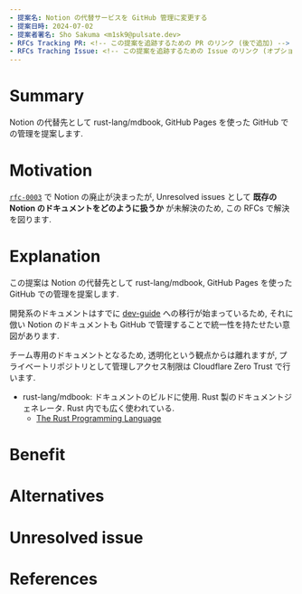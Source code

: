 ```yaml
---
- 提案名: Notion の代替サービスを GitHub 管理に変更する
- 提案日時: 2024-07-02
- 提案者署名: Sho Sakuma <m1sk9@pulsate.dev>
- RFCs Tracking PR: <!-- この提案を追跡するための PR のリンク (後で追加) -->
- RFCs Traching Issue: <!-- この提案を追跡するための Issue のリンク (オプション) -->
---
```



# Summary

Notion の代替先として rust-lang/mdbook, GitHub Pages を使った GitHub での管理を提案します.

# Motivation

[`rfc-0003`](./0003-abolition-notion.md) で Notion の廃止が決まったが, Unresolved issues として **既存の Notion のドキュメントをどのように扱うか** が未解決のため, この RFCs で解決を図ります.

# Explanation

この提案は Notion の代替先として rust-lang/mdbook, GitHub Pages を使った GitHub での管理を提案します.

開発系のドキュメントはすでに [dev-guide](https://dev-guide.pulsate.dev) への移行が始まっているため, それに倣い Notion のドキュメントも GitHub で管理することで統一性を持たせたい意図があります.

チーム専用のドキュメントとなるため, 透明化という観点からは離れますが, プライベートリポジトリとして管理しアクセス制限は Cloudflare Zero Trust で行います.

- rust-lang/mdbook: ドキュメントのビルドに使用. Rust 製のドキュメントジェネレータ. Rust 内でも広く使われている.
  - [The Rust Programming Language](https://doc.rust-jp.rs/book-ja/)

# Benefit
<!-- この提案のメリット -->

# Alternatives
<!-- この提案の代替案 (オプション) -->

# Unresolved issue
<!-- 未解決の問題点 (オプション) -->

# References
<!-- 参考文献 (オプション) -->
